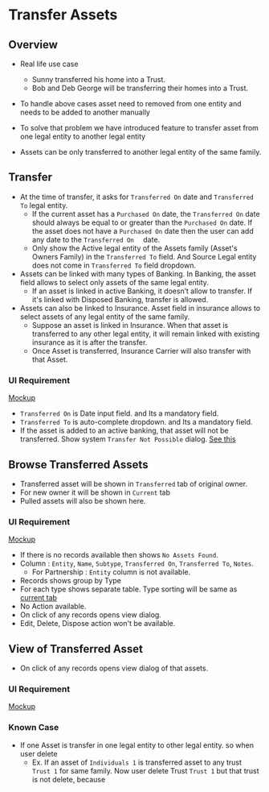 # Transfer Assets

## Overview

- Real life use case
  - Sunny transferred his home into a Trust.
  - Bob and Deb George will be transferring their homes into a Trust. 
- To handle above cases asset need to removed from one entity and needs to be added to another manually
- To solve that problem we have introduced feature to transfer asset from one legal entity to another legal entity

- Assets can be only transferred to another legal entity of the same family.

## Transfer

- At the time of transfer, it asks for `Transferred On` date and `Transferred To` legal entity.
  - If the current asset has a `Purchased On` date, the `Transferred On` date should always be equal to or greater than the `Purchased On` date.  If the asset does not have a `Purchased On` date then the user can add any date to the `Transferred On  ` date.
  - Only show the Active legal entity of the Assets family (Asset's Owners Family) in the `Transferred To` field. And Source Legal entity does not come in `Transferred To` field dropdown.
- Assets can be linked with many types of Banking. In Banking, the asset field allows to select only assets of the same legal entity. 
  - If an asset is linked in active Banking, it doesn’t allow to transfer. If it's linked with Disposed Banking, transfer is allowed.
- Assets can also be linked to Insurance. Asset field in insurance allows to select assets of any legal entity of the same family.
  - Suppose an asset is linked in Insurance. When that asset is transferred to any other legal entity, it will remain linked with existing insurance as it is after the transfer. 	
  - Once Asset is transferred, Insurance Carrier will also transfer with that Asset. 

### UI Requirement

[Mockup](https://drive.google.com/file/d/1-mQ1FMgOn3Ezrp2dvivYmffjl_bQ8g5n/view)

- `Transferred On` is Date input field. and Its a mandatory field.
- `Transferred To` is auto-complete dropdown. and Its a mandatory field.
- If the asset is added to an active banking, that asset will not be transferred. Show system `Transfer Not Possible` dialog. [See this](https://drive.google.com/file/d/101hjwJlnVFVfNptOgBWxDzvADN10E1h1/view)

## Browse Transferred Assets

- Transferred asset will be shown in `Transferred` tab of original owner.
- For new owner it will be shown in `Current` tab
- Pulled assets will also be shown here.

### UI Requirement

[Mockup](https://drive.google.com/file/d/1EKWDEN_jGPRr3iFQxve_H8oM4ipy7YjE/view)

- If there is no records available then shows `No Assets Found`.
- Column : `Entity`, `Name`, `Subtype`, `Transferred On`, `Transferred To`, `Notes`.
  - For Partnership : `Entity` column is not available.
- Records shows group by Type
- For each type shows separate table. Type sorting will be same as [current tab](./assets.md#sorting-of-asset)
- No Action available.
- On click of any records opens view dialog.
- Edit, Delete, Dispose action won't be available.



## View of Transferred Asset

- On click of any records opens view dialog of that assets.

### UI Requirement

[Mockup](https://drive.google.com/file/d/1WJHjUxhzKX69kQXIKNEyGHtcqLyR9kHL/view)



### Known Case

- If one Asset is transfer in one legal entity to other legal entity. so when user delete 
  - Ex. If an asset of `Individuals 1`  is transferred asset to any trust `Trust 1` for same family. Now user delete Trust  `Trust 1` but that trust is not delete, because 

